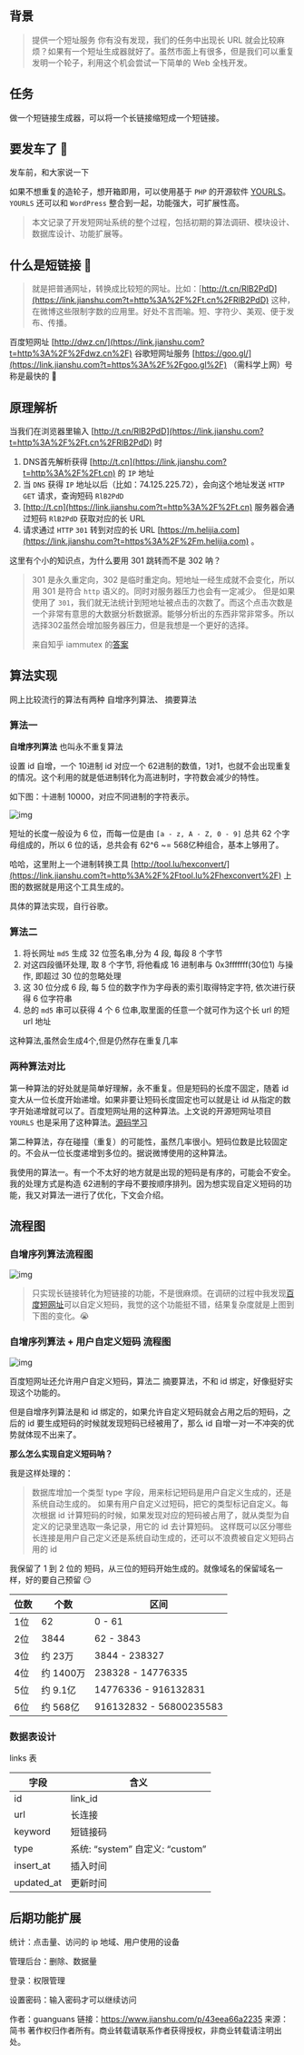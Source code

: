 ## 背景

> 提供一个短址服务
>  你有没有发现，我们的任务中出现长 URL 就会比较麻烦？如果有一个短址生成器就好了。虽然市面上有很多，但是我们可以重复发明一个轮子，利用这个机会尝试一下简单的 Web 全栈开发。

## 任务

做一个短链接生成器，可以将一个长链接缩短成一个短链接。

## 要发车了 🚌

发车前，和大家说一下

如果不想重复的造轮子，想开箱即用，可以使用基于 `PHP` 的开源软件 [YOURLS](https://link.jianshu.com?t=https%3A%2F%2Fgithub.com%2FYOURLS%2FYOURLS)。`YOURLS` 还可以和 `WordPress` 整合到一起，功能强大，可扩展性高。

> 本文记录了开发短网址系统的整个过程，包括初期的算法调研、模块设计、数据库设计、功能扩展等。

## 什么是短链接 🔗

> 就是把普通网址，转换成比较短的网址。比如：[http://t.cn/RlB2PdD](https://link.jianshu.com?t=http%3A%2F%2Ft.cn%2FRlB2PdD) 这种，在微博这些限制字数的应用里。好处不言而喻。短、字符少、美观、便于发布、传播。

百度短网址 [http://dwz.cn/](https://link.jianshu.com?t=http%3A%2F%2Fdwz.cn%2F)
 谷歌短网址服务 [https://goo.gl/](https://link.jianshu.com?t=https%3A%2F%2Fgoo.gl%2F) （需科学上网）号称是最快的 🚀

## 原理解析

当我们在浏览器里输入 [http://t.cn/RlB2PdD](https://link.jianshu.com?t=http%3A%2F%2Ft.cn%2FRlB2PdD) 时

1. DNS首先解析获得 [http://t.cn](https://link.jianshu.com?t=http%3A%2F%2Ft.cn) 的 `IP` 地址
2. 当 `DNS` 获得 `IP` 地址以后（比如：74.125.225.72），会向这个地址发送 `HTTP` `GET` 请求，查询短码 `RlB2PdD`
3. [http://t.cn](https://link.jianshu.com?t=http%3A%2F%2Ft.cn) 服务器会通过短码 `RlB2PdD` 获取对应的长 URL
4. 请求通过 `HTTP` `301` 转到对应的长 URL [https://m.helijia.com](https://link.jianshu.com?t=https%3A%2F%2Fm.helijia.com) 。

这里有个小的知识点，为什么要用 301 跳转而不是 302 呐？

> 301 是永久重定向，302 是临时重定向。短地址一经生成就不会变化，所以用 301 是符合 `http` 语义的。同时对服务器压力也会有一定减少。
>  但是如果使用了 `301`，我们就无法统计到短地址被点击的次数了。而这个点击次数是一个非常有意思的大数据分析数据源。能够分析出的东西非常非常多。所以选择302虽然会增加服务器压力，但是我想是一个更好的选择。
>
> 来自知乎 iammutex 的[答案](https://link.jianshu.com?t=https%3A%2F%2Fwww.zhihu.com%2Fquestion%2F29270034%2Fanswer%2F46446911)

## 算法实现

网上比较流行的算法有两种 自增序列算法、 摘要算法

### 算法一

**自增序列算法** 也叫永不重复算法

设置 id 自增，一个 10进制 id 对应一个 62进制的数值，1对1，也就不会出现重复的情况。这个利用的就是低进制转化为高进制时，字符数会减少的特性。

如下图：十进制 10000，对应不同进制的字符表示。

![img](https:////upload-images.jianshu.io/upload_images/3827973-904dd5b36f7f8a09.png?imageMogr2/auto-orient/strip|imageView2/2/w/200/format/webp)

短址的长度一般设为 6 位，而每一位是由 `[a - z, A - Z, 0 - 9]` 总共 62 个字母组成的，所以 6 位的话，总共会有 62^6 ~= 568亿种组合，基本上够用了。

哈哈，这里附上一个进制转换工具 [http://tool.lu/hexconvert/](https://link.jianshu.com?t=http%3A%2F%2Ftool.lu%2Fhexconvert%2F) 上图的数据就是用这个工具生成的。

具体的算法实现，自行谷歌。

### 算法二

1. 将长网址 `md5` 生成 32 位签名串,分为 4 段, 每段 8 个字节
2. 对这四段循环处理, 取 8 个字节, 将他看成 16 进制串与 0x3fffffff(30位1) 与操作, 即超过 30 位的忽略处理
3. 这 30 位分成 6 段, 每 5 位的数字作为字母表的索引取得特定字符, 依次进行获得 6 位字符串
4. 总的 `md5` 串可以获得 4 个 6 位串,取里面的任意一个就可作为这个长 url 的短 url 地址

这种算法,虽然会生成4个,但是仍然存在重复几率

### 两种算法对比

第一种算法的好处就是简单好理解，永不重复。但是短码的长度不固定，随着 id 变大从一位长度开始递增。如果非要让短码长度固定也可以就是让 id 从指定的数字开始递增就可以了。百度短网址用的这种算法。上文说的开源短网址项目 `YOURLS` 也是采用了这种算法。[源码学习](https://link.jianshu.com?t=https%3A%2F%2Fgithub.com%2FYOURLS%2FYOURLS%2Fblob%2Fmaster%2Fincludes%2Ffunctions.php)

第二种算法，存在碰撞（重复）的可能性，虽然几率很小。短码位数是比较固定的。不会从一位长度递增到多位的。据说微博使用的这种算法。

我使用的算法一。有一个不太好的地方就是出现的短码是有序的，可能会不安全。我的处理方式是构造 62进制的字母不要按顺序排列。因为想实现自定义短码的功能，我又对算法一进行了优化，下文会介绍。

## 流程图

### 自增序列算法流程图

![img](https:////upload-images.jianshu.io/upload_images/3827973-a653caa30fc7e51c.png?imageMogr2/auto-orient/strip|imageView2/2/w/758/format/webp)

> 只实现长链接转化为短链接的功能，不是很麻烦。在调研的过程中我发现[百度短网址](https://link.jianshu.com?t=https%3A%2F%2Fwww.dwz.cn)可以自定义短码，我觉的这个功能挺不错，结果复杂度就是上图到下图的变化。😭

### 自增序列算法 + 用户自定义短码 流程图

![img](https:////upload-images.jianshu.io/upload_images/3827973-4fd69a79b16179d3.png?imageMogr2/auto-orient/strip|imageView2/2/w/1057/format/webp)

百度短网址还允许用户自定义短码，算法二 摘要算法，不和 id 绑定，好像挺好实现这个功能的。

但是自增序列算法是和 id 绑定的，如果允许自定义短码就会占用之后的短码，之后的 id 要生成短码的时候就发现短码已经被用了，那么 id 自增一对一不冲突的优势就体现不出来了。

**那么怎么实现自定义短码呐？**

我是这样处理的：

> 数据库增加一个类型 type 字段，用来标记短码是用户自定义生成的，还是系统自动生成的。
>  如果有用户自定义过短码，把它的类型标记自定义。每次根据 id 计算短码的时候，如果发现对应的短码被占用了，就从类型为自定义的记录里选取一条记录，用它的 id 去计算短码。
>  这样既可以区分哪些长连接是用户自己定义还是系统自动生成的，还可以不浪费被自定义短码占用的 id

我保留了 1 到 2 位的 短码，从三位的短码开始生成的。就像域名的保留域名一样，好的要自己预留 😏

| 位数 | 个数      | 区间                    |
| ---- | --------- | ----------------------- |
| 1位  | 62        | 0 - 61                  |
| 2位  | 3844      | 62 - 3843               |
| 3位  | 约 23万   | 3844 - 238327           |
| 4位  | 约 1400万 | 238328 - 14776335       |
| 5位  | 约 9.1亿  | 14776336 - 916132831    |
| 6位  | 约 568亿  | 916132832 - 56800235583 |

### 数据表设计

links 表

| 字段       | 含义                            |
| ---------- | ------------------------------- |
| id         | link_id                         |
| url        | 长连接                          |
| keyword    | 短链接码                        |
| type       | 系统: “system” 自定义: “custom” |
| insert_at  | 插入时间                        |
| updated_at | 更新时间                        |

## 后期功能扩展

统计：点击量、访问的 ip 地域、用户使用的设备

管理后台：删除、数据量

登录：权限管理

设置密码：输入密码才可以继续访问



作者：guanguans
链接：https://www.jianshu.com/p/43eea66a2235
来源：简书
著作权归作者所有。商业转载请联系作者获得授权，非商业转载请注明出处。